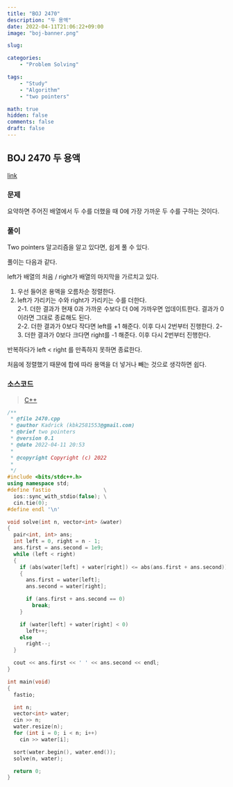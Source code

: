 ```yaml
---
title: "BOJ 2470"
description: "두 용액"
date: 2022-04-11T21:06:22+09:00
image: "boj-banner.png"

slug: 

categories:
    - "Problem Solving"

tags:
    - "Study"
    - "Algorithm"
    - "two pointers"

math: true
hidden: false
comments: false
draft: false
---
```

## BOJ 2470 두 용액

[link](https://boj.kr/2470)

### 문제

요약하면 주어진 배열에서 두 수를 더했을 때 0에 가장 가까운 두 수를 구하는 것이다. 

### 풀이

Two pointers 알고리즘을 알고 있다면, 쉽게 풀 수 있다.

풀이는 다음과 같다.

left가 배열의 처음 / right가 배열의 마지막을 가르치고 있다.

1. 우선 들어온 용액을 오름차순 정렬한다.
2. left가 가리키는 수와 right가 가리키는 수를 더한다.  
   2-1. 더한 결과가 현재 0과 가까운 수보다 더 0에 가까우면 업데이트한다. 결과가 0이라면 그대로 종료해도 된다.   
   2-2. 더한 결과가 0보다 작다면 left를 +1 해준다. 이후 다시 2번부터 진행한다.
   2-3. 더한 결과가 0보다 크다면 right를 -1 해준다. 이후 다시 2번부터 진행한다.

반복하다가 left < right 를 만족하지 못하면 종료한다.

처음에 정렬했기 때문에 합에 따라 용액을 더 넣거나 빼는 것으로 생각하면 쉽다.

### 소스코드 

> [C++](https://github.com/Kadrick/PS/blob/main/BOJ/2470.cpp)
```cpp
/**
 * @file 2470.cpp
 * @author Kadrick (kbk2581553@gmail.com)
 * @brief two pointers
 * @version 0.1
 * @date 2022-04-11 20:53
 *
 * @copyright Copyright (c) 2022
 *
 */
#include <bits/stdc++.h>
using namespace std;
#define fastio                 \
  ios::sync_with_stdio(false); \
  cin.tie(0);
#define endl '\n'

void solve(int n, vector<int> &water)
{
  pair<int, int> ans;
  int left = 0, right = n - 1;
  ans.first = ans.second = 1e9;
  while (left < right)
  {
    if (abs(water[left] + water[right]) <= abs(ans.first + ans.second))
    {
      ans.first = water[left];
      ans.second = water[right];

      if (ans.first + ans.second == 0)
        break;
    }

    if (water[left] + water[right] < 0)
      left++;
    else
      right--;
  }

  cout << ans.first << ' ' << ans.second << endl;
}

int main(void)
{
  fastio;

  int n;
  vector<int> water;
  cin >> n;
  water.resize(n);
  for (int i = 0; i < n; i++)
    cin >> water[i];

  sort(water.begin(), water.end());
  solve(n, water);

  return 0;
}
```

